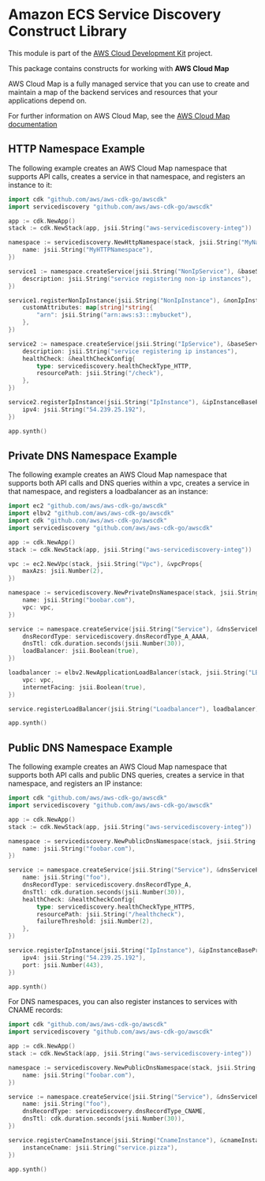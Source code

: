 # Amazon ECS Service Discovery Construct Library

This module is part of the [AWS Cloud Development Kit](https://github.com/aws/aws-cdk) project.

This package contains constructs for working with **AWS Cloud Map**

AWS Cloud Map is a fully managed service that you can use to create and
maintain a map of the backend services and resources that your applications
depend on.

For further information on AWS Cloud Map,
see the [AWS Cloud Map documentation](https://docs.aws.amazon.com/cloud-map)

## HTTP Namespace Example

The following example creates an AWS Cloud Map namespace that
supports API calls, creates a service in that namespace, and
registers an instance to it:

```go
import cdk "github.com/aws/aws-cdk-go/awscdk"
import servicediscovery "github.com/aws/aws-cdk-go/awscdk"

app := cdk.NewApp()
stack := cdk.NewStack(app, jsii.String("aws-servicediscovery-integ"))

namespace := servicediscovery.NewHttpNamespace(stack, jsii.String("MyNamespace"), &httpNamespaceProps{
	name: jsii.String("MyHTTPNamespace"),
})

service1 := namespace.createService(jsii.String("NonIpService"), &baseServiceProps{
	description: jsii.String("service registering non-ip instances"),
})

service1.registerNonIpInstance(jsii.String("NonIpInstance"), &nonIpInstanceBaseProps{
	customAttributes: map[string]*string{
		"arn": jsii.String("arn:aws:s3:::mybucket"),
	},
})

service2 := namespace.createService(jsii.String("IpService"), &baseServiceProps{
	description: jsii.String("service registering ip instances"),
	healthCheck: &healthCheckConfig{
		type: servicediscovery.healthCheckType_HTTP,
		resourcePath: jsii.String("/check"),
	},
})

service2.registerIpInstance(jsii.String("IpInstance"), &ipInstanceBaseProps{
	ipv4: jsii.String("54.239.25.192"),
})

app.synth()
```

## Private DNS Namespace Example

The following example creates an AWS Cloud Map namespace that
supports both API calls and DNS queries within a vpc, creates a
service in that namespace, and registers a loadbalancer as an
instance:

```go
import ec2 "github.com/aws/aws-cdk-go/awscdk"
import elbv2 "github.com/aws/aws-cdk-go/awscdk"
import cdk "github.com/aws/aws-cdk-go/awscdk"
import servicediscovery "github.com/aws/aws-cdk-go/awscdk"

app := cdk.NewApp()
stack := cdk.NewStack(app, jsii.String("aws-servicediscovery-integ"))

vpc := ec2.NewVpc(stack, jsii.String("Vpc"), &vpcProps{
	maxAzs: jsii.Number(2),
})

namespace := servicediscovery.NewPrivateDnsNamespace(stack, jsii.String("Namespace"), &privateDnsNamespaceProps{
	name: jsii.String("boobar.com"),
	vpc: vpc,
})

service := namespace.createService(jsii.String("Service"), &dnsServiceProps{
	dnsRecordType: servicediscovery.dnsRecordType_A_AAAA,
	dnsTtl: cdk.duration.seconds(jsii.Number(30)),
	loadBalancer: jsii.Boolean(true),
})

loadbalancer := elbv2.NewApplicationLoadBalancer(stack, jsii.String("LB"), &applicationLoadBalancerProps{
	vpc: vpc,
	internetFacing: jsii.Boolean(true),
})

service.registerLoadBalancer(jsii.String("Loadbalancer"), loadbalancer)

app.synth()
```

## Public DNS Namespace Example

The following example creates an AWS Cloud Map namespace that
supports both API calls and public DNS queries, creates a service in
that namespace, and registers an IP instance:

```go
import cdk "github.com/aws/aws-cdk-go/awscdk"
import servicediscovery "github.com/aws/aws-cdk-go/awscdk"

app := cdk.NewApp()
stack := cdk.NewStack(app, jsii.String("aws-servicediscovery-integ"))

namespace := servicediscovery.NewPublicDnsNamespace(stack, jsii.String("Namespace"), &publicDnsNamespaceProps{
	name: jsii.String("foobar.com"),
})

service := namespace.createService(jsii.String("Service"), &dnsServiceProps{
	name: jsii.String("foo"),
	dnsRecordType: servicediscovery.dnsRecordType_A,
	dnsTtl: cdk.duration.seconds(jsii.Number(30)),
	healthCheck: &healthCheckConfig{
		type: servicediscovery.healthCheckType_HTTPS,
		resourcePath: jsii.String("/healthcheck"),
		failureThreshold: jsii.Number(2),
	},
})

service.registerIpInstance(jsii.String("IpInstance"), &ipInstanceBaseProps{
	ipv4: jsii.String("54.239.25.192"),
	port: jsii.Number(443),
})

app.synth()
```

For DNS namespaces, you can also register instances to services with CNAME records:

```go
import cdk "github.com/aws/aws-cdk-go/awscdk"
import servicediscovery "github.com/aws/aws-cdk-go/awscdk"

app := cdk.NewApp()
stack := cdk.NewStack(app, jsii.String("aws-servicediscovery-integ"))

namespace := servicediscovery.NewPublicDnsNamespace(stack, jsii.String("Namespace"), &publicDnsNamespaceProps{
	name: jsii.String("foobar.com"),
})

service := namespace.createService(jsii.String("Service"), &dnsServiceProps{
	name: jsii.String("foo"),
	dnsRecordType: servicediscovery.dnsRecordType_CNAME,
	dnsTtl: cdk.duration.seconds(jsii.Number(30)),
})

service.registerCnameInstance(jsii.String("CnameInstance"), &cnameInstanceBaseProps{
	instanceCname: jsii.String("service.pizza"),
})

app.synth()
```
